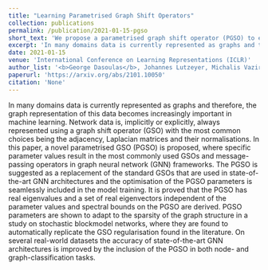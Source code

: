 ```yaml
---
title: "Learning Parametrised Graph Shift Operators"
collection: publications
permalink: /publication/2021-01-15-pgso
short_text: 'We propose a parametrised graph shift operator (PGSO) to encode graph structure, providing a unified view of the most common GSOs, and improve GNN performance by incorporating the PGSO into the model training in an end-to-end manner.'
excerpt: 'In many domains data is currently represented as graphs and therefore, the graph representation of this data becomes increasingly important in machine learning. Network data is, implicitly or explicitly, always represented using a graph shift operator (GSO) with the most common choices being the adjacency, Laplacian matrices and their normalisations. In this paper, a novel parametrised GSO (PGSO) is proposed, where specific parameter values result in the most commonly used GSOs and message-passing operators in graph neural network (GNN) frameworks. The PGSO is suggested as a replacement of the standard GSOs that are used in state-of-the-art GNN architectures and the optimisation of the PGSO parameters is seamlessly included in the model training. It is proved that the PGSO has real eigenvalues and a set of real eigenvectors independent of the parameter values and spectral bounds on the PGSO are derived. PGSO parameters are shown to adapt to the sparsity of the graph structure in a study on stochastic blockmodel networks, where they are found to automatically replicate the GSO regularisation found in the literature. On several real-world datasets the accuracy of state-of-the-art GNN architectures is improved by the inclusion of the PGSO in both node- and graph-classification tasks.'
date: 2021-01-15
venue: 'International Conference on Learning Representations (ICLR)'
author_list: '<b>George Dasoulas</b>, Johannes Lutzeyer, Michalis Vazirgiannis'
paperurl: 'https://arxiv.org/abs/2101.10050'
citation: 'None'
---
```

In many domains data is currently represented as graphs and therefore, the graph representation of this data becomes increasingly important in machine learning. Network data is, implicitly or explicitly, always represented using a graph shift operator (GSO) with the most common choices being the adjacency, Laplacian matrices and their normalisations. In this paper, a novel parametrised GSO (PGSO) is proposed, where specific parameter values result in the most commonly used GSOs and message-passing operators in graph neural network (GNN) frameworks. The PGSO is suggested as a replacement of the standard GSOs that are used in state-of-the-art GNN architectures and the optimisation of the PGSO parameters is seamlessly included in the model training. It is proved that the PGSO has real eigenvalues and a set of real eigenvectors independent of the parameter values and spectral bounds on the PGSO are derived. PGSO parameters are shown to adapt to the sparsity of the graph structure in a study on stochastic blockmodel networks, where they are found to automatically replicate the GSO regularisation found in the literature. On several real-world datasets the accuracy of state-of-the-art GNN architectures is improved by the inclusion of the PGSO in both node- and graph-classification tasks.
